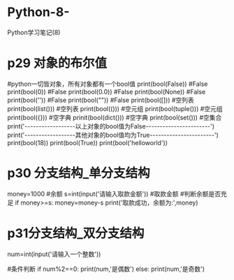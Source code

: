 # Python-8-
Python学习笔记(8)
# p29 对象的布尔值
#python一切皆对象，所有对象都有一个bool值
print(bool(False)) #False
print(bool(0)) #False
print(bool(0.0)) #False
print(bool(None)) #False
print(bool('')) #False
print(bool("")) #False
print(bool([])) #空列表
print(bool(list())) #空列表
print(bool(())) #空元组
print(bool(tuple())) #空元组
print(bool({})) #空字典
prinit(bool(dict())) #空字典
print(bool(set())) #空集合
print('------------------以上对象的bool值为False-----------------------')
print('------------------其他对象的bool值均为True-----------------------')
print(bool(18))
print(bool(True))
print(bool('helloworld'))



# p30 分支结构_单分支结构
money=1000 #余额
s=int(input('请输入取款金额')) #取款金额
#判断余额是否充足
if money>=s:
   money=money-s
   print('取款成功，余额为:',money)



# p31分支结构_双分支结构
num=int(input('请输入一个整数'))

#条件判断
if num%2==0:
   print(num,'是偶数')
else:
   print(num,'是奇数')
